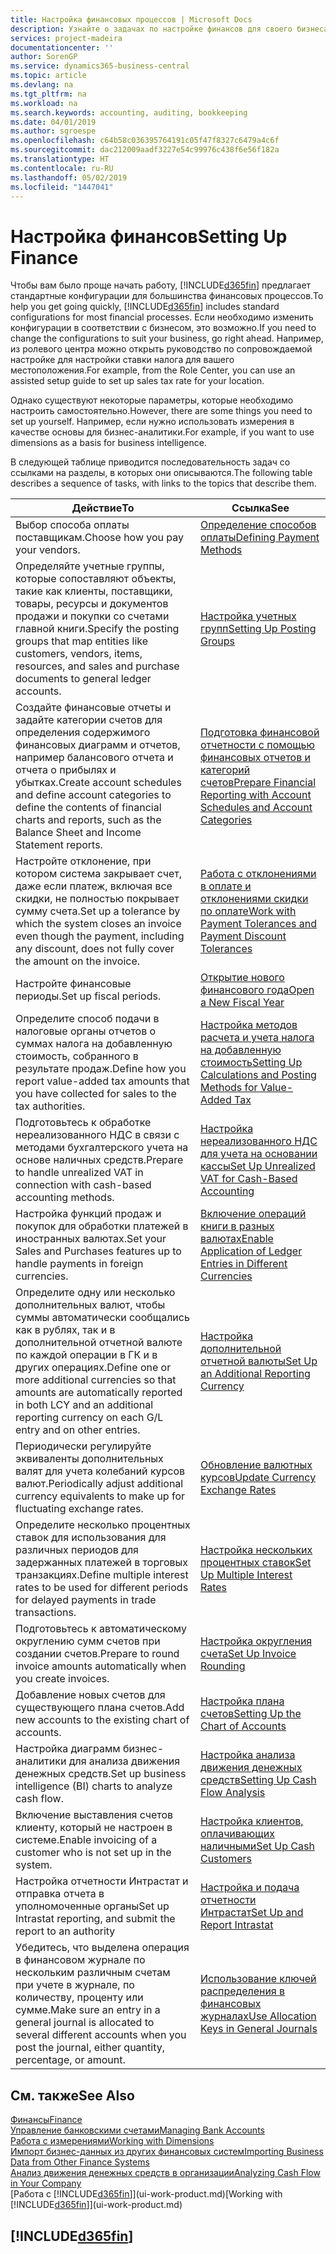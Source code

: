 ```yaml
---
title: Настройка финансовых процессов | Microsoft Docs
description: Узнайте о задачах по настройке финансов для своего бизнеса в соответствии требованиями учет и аудита.
services: project-madeira
documentationcenter: ''
author: SorenGP
ms.service: dynamics365-business-central
ms.topic: article
ms.devlang: na
ms.tgt_pltfrm: na
ms.workload: na
ms.search.keywords: accounting, auditing, bookkeeping
ms.date: 04/01/2019
ms.author: sgroespe
ms.openlocfilehash: c64b58c036395764191c05f47f8327c6479a4c6f
ms.sourcegitcommit: dac212009aadf3227e54c99976c438f6e56f182a
ms.translationtype: HT
ms.contentlocale: ru-RU
ms.lasthandoff: 05/02/2019
ms.locfileid: "1447041"
---
```

# <a name="setting-up-finance"></a><span data-ttu-id="bb8e5-103">Настройка финансов</span><span class="sxs-lookup"><span data-stu-id="bb8e5-103">Setting Up Finance</span></span>
<span data-ttu-id="bb8e5-104">Чтобы вам было проще начать работу, [!INCLUDE[d365fin](includes/d365fin_md.md)] предлагает стандартные конфигурации для большинства финансовых процессов.</span><span class="sxs-lookup"><span data-stu-id="bb8e5-104">To help you get going quickly, [!INCLUDE[d365fin](includes/d365fin_md.md)] includes standard configurations for most financial processes.</span></span> <span data-ttu-id="bb8e5-105">Если необходимо изменить конфигурации в соответствии с бизнесом, это возможно.</span><span class="sxs-lookup"><span data-stu-id="bb8e5-105">If you need to change the configurations to suit your business, go right ahead.</span></span> <span data-ttu-id="bb8e5-106">Например, из ролевого центра можно открыть руководство по сопровождаемой настройке для настройки ставки налога для вашего местоположения.</span><span class="sxs-lookup"><span data-stu-id="bb8e5-106">For example, from the Role Center, you can use an assisted setup guide to set up sales tax rate for your location.</span></span>  

<span data-ttu-id="bb8e5-107">Однако существуют некоторые параметры, которые необходимо настроить самостоятельно.</span><span class="sxs-lookup"><span data-stu-id="bb8e5-107">However, there are some things you need to set up yourself.</span></span> <span data-ttu-id="bb8e5-108">Например, если нужно использовать измерения в качестве основы для бизнес-аналитики.</span><span class="sxs-lookup"><span data-stu-id="bb8e5-108">For example, if you want to use dimensions as a basis for business intelligence.</span></span>  

<span data-ttu-id="bb8e5-109">В следующей таблице приводится последовательность задач со ссылками на разделы, в которых они описываются.</span><span class="sxs-lookup"><span data-stu-id="bb8e5-109">The following table describes a sequence of tasks, with links to the topics that describe them.</span></span>

| <span data-ttu-id="bb8e5-110">Действие</span><span class="sxs-lookup"><span data-stu-id="bb8e5-110">To</span></span> | <span data-ttu-id="bb8e5-111">Ссылка</span><span class="sxs-lookup"><span data-stu-id="bb8e5-111">See</span></span> |
| --- | --- |
| <span data-ttu-id="bb8e5-112">Выбор способа оплаты поставщикам.</span><span class="sxs-lookup"><span data-stu-id="bb8e5-112">Choose how you pay your vendors.</span></span> |[<span data-ttu-id="bb8e5-113">Определение способов оплаты</span><span class="sxs-lookup"><span data-stu-id="bb8e5-113">Defining Payment Methods</span></span>](finance-payment-methods.md) |
| <span data-ttu-id="bb8e5-114">Определяйте учетные группы, которые сопоставляют объекты, такие как клиенты, поставщики, товары, ресурсы и документов продажи и покупки со счетами главной книги.</span><span class="sxs-lookup"><span data-stu-id="bb8e5-114">Specify the posting groups that map entities like customers, vendors, items, resources, and sales and purchase documents to general ledger accounts.</span></span> |[<span data-ttu-id="bb8e5-115">Настройка учетных групп</span><span class="sxs-lookup"><span data-stu-id="bb8e5-115">Setting Up Posting Groups</span></span>](finance-posting-groups.md)|
|<span data-ttu-id="bb8e5-116">Создайте финансовые отчеты и задайте категории счетов для определения содержимого финансовых диаграмм и отчетов, например балансового отчета и отчета о прибылях и убытках.</span><span class="sxs-lookup"><span data-stu-id="bb8e5-116">Create account schedules and define account categories to define the contents of financial charts and reports, such as the Balance Sheet and Income Statement reports.</span></span>|[<span data-ttu-id="bb8e5-117">Подготовка финансовой отчетности с помощью финансовых отчетов и категорий счетов</span><span class="sxs-lookup"><span data-stu-id="bb8e5-117">Prepare Financial Reporting with Account Schedules and Account Categories</span></span>](bi-how-work-account-schedule.md)|
|<span data-ttu-id="bb8e5-118">Настройте отклонение, при котором система закрывает счет, даже если платеж, включая все скидки, не полностью покрывает сумму счета.</span><span class="sxs-lookup"><span data-stu-id="bb8e5-118">Set up a tolerance by which the system closes an invoice even though the payment, including any discount, does not fully cover the amount on the invoice.</span></span>|[<span data-ttu-id="bb8e5-119">Работа с отклонениями в оплате и отклонениями скидки по оплате</span><span class="sxs-lookup"><span data-stu-id="bb8e5-119">Work with Payment Tolerances and Payment Discount Tolerances</span></span>](finance-payment-tolerance-and-payment-discount-tolerance.md)|
| <span data-ttu-id="bb8e5-120">Настройте финансовые периоды.</span><span class="sxs-lookup"><span data-stu-id="bb8e5-120">Set up fiscal periods.</span></span> |[<span data-ttu-id="bb8e5-121">Открытие нового финансового года</span><span class="sxs-lookup"><span data-stu-id="bb8e5-121">Open a New Fiscal Year</span></span>](finance-how-open-new-fiscal-year.md) |
| <span data-ttu-id="bb8e5-122">Определите способ подачи в налоговые органы отчетов о суммах налога на добавленную стоимость, собранного в результате продаж.</span><span class="sxs-lookup"><span data-stu-id="bb8e5-122">Define how you report value-added tax amounts that you have collected for sales to the tax authorities.</span></span> |[<span data-ttu-id="bb8e5-123">Настройка методов расчета и учета налога на добавленную стоимость</span><span class="sxs-lookup"><span data-stu-id="bb8e5-123">Setting Up Calculations and Posting Methods for Value-Added Tax</span></span>](finance-setup-vat.md)|
|<span data-ttu-id="bb8e5-124">Подготовьтесь к обработке нереализованного НДС в связи с методами бухгалтерского учета на основе наличных средств.</span><span class="sxs-lookup"><span data-stu-id="bb8e5-124">Prepare to handle unrealized VAT in connection with cash-based accounting methods.</span></span>|[<span data-ttu-id="bb8e5-125">Настройка нереализованного НДС для учета на основании кассы</span><span class="sxs-lookup"><span data-stu-id="bb8e5-125">Set Up Unrealized VAT for Cash-Based Accounting</span></span>](finance-setup-unrealized-vat.md)|
| <span data-ttu-id="bb8e5-126">Настройка функций продаж и покупок для обработки платежей в иностранных валютах.</span><span class="sxs-lookup"><span data-stu-id="bb8e5-126">Set your Sales and Purchases features up to handle payments in foreign currencies.</span></span>|[<span data-ttu-id="bb8e5-127">Включение операций книги в разных валютах</span><span class="sxs-lookup"><span data-stu-id="bb8e5-127">Enable Application of Ledger Entries in Different Currencies</span></span>](finance-how-enable-application-ledger-entries-different-currencies.md)
|<span data-ttu-id="bb8e5-128">Определите одну или несколько дополнительных валют, чтобы суммы автоматически сообщались как в рублях, так и в дополнительной отчетной валюте по каждой операции в ГК и в других операциях.</span><span class="sxs-lookup"><span data-stu-id="bb8e5-128">Define one or more additional currencies so that amounts are automatically reported in both LCY and an additional reporting currency on each G/L entry and on other entries.</span></span>|[<span data-ttu-id="bb8e5-129">Настройка дополнительной отчетной валюты</span><span class="sxs-lookup"><span data-stu-id="bb8e5-129">Set Up an Additional Reporting Currency</span></span>](finance-how-setup-additional-currencies.md)|
|<span data-ttu-id="bb8e5-130">Периодически регулируйте эквиваленты дополнительных валят для учета колебаний курсов валют.</span><span class="sxs-lookup"><span data-stu-id="bb8e5-130">Periodically adjust additional currency equivalents to make up for fluctuating exchange rates.</span></span>|[<span data-ttu-id="bb8e5-131">Обновление валютных курсов</span><span class="sxs-lookup"><span data-stu-id="bb8e5-131">Update Currency Exchange Rates</span></span>](finance-how-update-currencies.md)|
|<span data-ttu-id="bb8e5-132">Определите несколько процентных ставок для использования для различных периодов для задержанных платежей в торговых транзакциях.</span><span class="sxs-lookup"><span data-stu-id="bb8e5-132">Define multiple interest rates to be used for different periods for delayed payments in trade transactions.</span></span>|[<span data-ttu-id="bb8e5-133">Настройка нескольких процентных ставок</span><span class="sxs-lookup"><span data-stu-id="bb8e5-133">Set Up Multiple Interest Rates</span></span>](finance-how-to-set-up-multiple-interest-rates.md)|
|<span data-ttu-id="bb8e5-134">Подготовьтесь к автоматическому округлению сумм счетов при создании счетов.</span><span class="sxs-lookup"><span data-stu-id="bb8e5-134">Prepare to round invoice amounts automatically when you create invoices.</span></span>|[<span data-ttu-id="bb8e5-135">Настройка округления счета</span><span class="sxs-lookup"><span data-stu-id="bb8e5-135">Set Up Invoice Rounding</span></span>](finance-set-up-invoice-rounding.md)|
| <span data-ttu-id="bb8e5-136">Добавление новых счетов для существующего плана счетов.</span><span class="sxs-lookup"><span data-stu-id="bb8e5-136">Add new accounts to the existing chart of accounts.</span></span> |[<span data-ttu-id="bb8e5-137">Настройка плана счетов</span><span class="sxs-lookup"><span data-stu-id="bb8e5-137">Setting Up the Chart of Accounts</span></span>](finance-setup-chart-accounts.md) |
| <span data-ttu-id="bb8e5-138">Настройка диаграмм бизнес-аналитики для анализа движения денежных средств.</span><span class="sxs-lookup"><span data-stu-id="bb8e5-138">Set up business intelligence (BI) charts to analyze cash flow.</span></span> |[<span data-ttu-id="bb8e5-139">Настройка анализа движения денежных средств</span><span class="sxs-lookup"><span data-stu-id="bb8e5-139">Setting Up Cash Flow Analysis</span></span>](finance-setup-cash-flow-analyses.md) |
|<span data-ttu-id="bb8e5-140">Включение выставления счетов клиенту, который не настроен в системе.</span><span class="sxs-lookup"><span data-stu-id="bb8e5-140">Enable invoicing of a customer who is not set up in the system.</span></span>|[<span data-ttu-id="bb8e5-141">Настройка клиентов, оплачивающих наличными</span><span class="sxs-lookup"><span data-stu-id="bb8e5-141">Set Up Cash Customers</span></span>](finance-how-to-set-up-cash-customers.md)|
| <span data-ttu-id="bb8e5-142">Настройка отчетности Интрастат и отправка отчета в уполномоченные органы</span><span class="sxs-lookup"><span data-stu-id="bb8e5-142">Set up Intrastat reporting, and submit the report to an authority</span></span> | [<span data-ttu-id="bb8e5-143">Настройка и подача отчетности Интрастат</span><span class="sxs-lookup"><span data-stu-id="bb8e5-143">Set Up and Report Intrastat</span></span>](finance-how-setup-report-intrastat.md)|
|<span data-ttu-id="bb8e5-144">Убедитесь, что выделена операция в финансовом журнале по нескольким различным счетам при учете в журнале, по количеству, проценту или сумме.</span><span class="sxs-lookup"><span data-stu-id="bb8e5-144">Make sure an entry in a general journal is allocated to several different accounts when you post the journal, either quantity, percentage, or amount.</span></span>|[<span data-ttu-id="bb8e5-145">Использование ключей распределения в финансовых журналах</span><span class="sxs-lookup"><span data-stu-id="bb8e5-145">Use Allocation Keys in General Journals</span></span>](ui-how-use-allocation-keys-general-journals.md)|

## <a name="see-also"></a><span data-ttu-id="bb8e5-146">См. также</span><span class="sxs-lookup"><span data-stu-id="bb8e5-146">See Also</span></span>
[<span data-ttu-id="bb8e5-147">Финансы</span><span class="sxs-lookup"><span data-stu-id="bb8e5-147">Finance</span></span>](finance.md)  
[<span data-ttu-id="bb8e5-148">Управление банковскими счетами</span><span class="sxs-lookup"><span data-stu-id="bb8e5-148">Managing Bank Accounts</span></span>](bank-manage-bank-accounts.md)  
[<span data-ttu-id="bb8e5-149">Работа с измерениями</span><span class="sxs-lookup"><span data-stu-id="bb8e5-149">Working with Dimensions</span></span>](finance-dimensions.md)  
[<span data-ttu-id="bb8e5-150">Импорт бизнес-данных из других финансовых систем</span><span class="sxs-lookup"><span data-stu-id="bb8e5-150">Importing Business Data from Other Finance Systems</span></span>](across-import-data-configuration-packages.md)  
[<span data-ttu-id="bb8e5-151">Анализ движения денежных средств в организации</span><span class="sxs-lookup"><span data-stu-id="bb8e5-151">Analyzing Cash Flow in Your Company</span></span>](finance-analyze-cash-flow.md)  
<span data-ttu-id="bb8e5-152">[Работа с [!INCLUDE[d365fin](includes/d365fin_md.md)]](ui-work-product.md)</span><span class="sxs-lookup"><span data-stu-id="bb8e5-152">[Working with [!INCLUDE[d365fin](includes/d365fin_md.md)]](ui-work-product.md)</span></span>  

## [!INCLUDE[d365fin](includes/free_trial_md.md)]  
